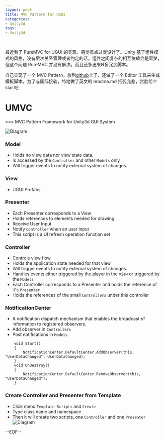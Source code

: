 ```yaml
---
layout: post
title: MVC Pattern for UGUI
categories:
- Unity3d
tags:
- Unity3d

---
```

最近看了 PureMVC for UGUI 的实现，感觉有点过度设计了。Unity 基于组件模式的风格，没有层次关系管理或者约定的话，组件之间复杂的相互依赖会是噩梦，但这个问题 PureMVC 并没有解决，而且还多出来N多冗余脚本。

自己实现了一个 MVC Pattern，放到[github](https://github.com/iMemento/UMVC)上了，还做了一个 Editor 工具来生成模板脚本。为了与国际接轨，特地做了英文的 readme.md 括弧允悲，赏脸给个 star 吧

# UMVC
===
MVC Pattern Framework for Unity3d GUI System

![Diagram](http://imemento.github.com/blogImages/Pic/Diagram.png)

### Model

* Holds no view data nor view state data.
* Is accessed by the `Controller` and other `Models` only
* Will trigger events to notify external system of changes.

### View
* UGUI Prefabs

### Presenter
* Each Presenter corresponds to a View
* Holds references to elements needed for drawing
* Receive User Input
* Notify `Controller` when an user input
* This script is a UI refresh operation function set

### Controller

* Controls view flow.
* Holds the application state needed for that view
* Will trigger events to notify external system of changes.
* Handles events either triggered by the player in the `View` or triggered by the `Models` 
* Each Controller corresponds to a Presenter and holds the reference of it's `Presenter`
* Holds the references of the small `Controllers` under this controller

### NotificationCenter
* A notification dispatch mechanism that enables the broadcast of information to registered observers.
* Add observer in `Controllers`
* Post notifications in `Models`

```
    void Start()
    {
        NotificationCenter.DefaultCenter.AddObserver(this, "UserDataChanged", UserDataChanged);
    }
    void OnDestroy()
    {
        NotificationCenter.DefaultCenter.RemoveObserver(this, "UserDataChanged");
    }
```

### Create Controller and Presenter from Template
* Click menu `Template Scripts` and `Create`
* Type class name and namespace
* Then it will create two scripts, one `Controller` and one `Presenter` 
![Diagram](http://imemento.github.com/blogImages/Pic/EditorTool.png)

--EOF--						